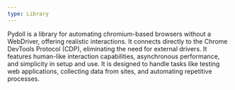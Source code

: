 ```yaml
---
type: Library
---
```


Pydoll is a library for automating chromium-based browsers without a WebDriver, offering realistic interactions. It connects directly to the Chrome DevTools Protocol (CDP), eliminating the need for external drivers. It features human-like interaction capabilities, asynchronous performance, and simplicity in setup and use. It is designed to handle tasks like testing web applications, collecting data from sites, and automating repetitive processes.
